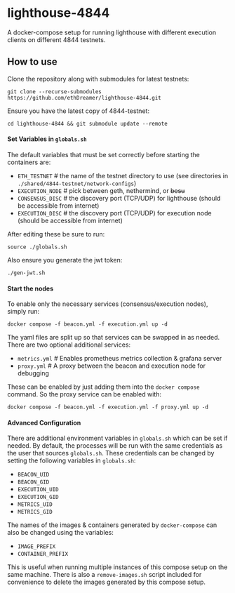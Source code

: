 # lighthouse-4844

A docker-compose setup for running lighthouse with different execution clients on different 4844 testnets.

## How to use

Clone the repository along with submodules for latest testnets:
```
git clone --recurse-submodules https://github.com/ethDreamer/lighthouse-4844.git
```

Ensure you have the latest copy of 4844-testnet:
```
cd lighthouse-4844 && git submodule update --remote
```

#### Set Variables in `globals.sh`

The default variables that must be set correctly before starting the containers are:

- `ETH_TESTNET`    # the name of the testnet directory to use (see directories in `./shared/4844-testnet/network-configs`)
- `EXECUTION_NODE` # pick between geth, nethermind, or ~~besu~~
- `CONSENSUS_DISC` # the discovery port (TCP/UDP) for lighthouse (should be accessible from internet)
- `EXECUTION_DISC` # the discovery port (TCP/UDP) for execution node (should be accessible from internet)

After editing these be sure to run:
```
source ./globals.sh
```

Also ensure you generate the jwt token:
```
./gen-jwt.sh
```

#### Start the nodes

To enable only the necessary services (consensus/execution nodes), simply run:
```
docker compose -f beacon.yml -f execution.yml up -d
```

The yaml files are split up so that services can be swapped in as needed. There are two optional additional services:

- `metrics.yml`   # Enables prometheus metrics collection & grafana server
- `proxy.yml`     # A proxy between the beacon and execution node for debugging

These can be enabled by just adding them into the `docker compose` command. So the proxy service can be enabled with:
```
docker compose -f beacon.yml -f execution.yml -f proxy.yml up -d
```

#### Advanced Configuration

There are additional environment variables in `globals.sh` which can be set if needed. By default, the processes will be run with the same credentials as the user that sources `globals.sh`. These credentials can be changed by setting the following variables in `globals.sh`:

- `BEACON_UID`
- `BEACON_GID`
- `EXECUTION_UID`
- `EXECUTION_GID`
- `METRICS_UID`
- `METRICS_GID`

The names of the images & containers generated by `docker-compose` can also be changed using the variables:

- `IMAGE_PREFIX`
- `CONTAINER_PREFIX`

This is useful when running multiple instances of this compose setup on the same machine. There is also a `remove-images.sh` script included for convenience to delete the images generated by this compose setup.

